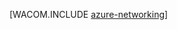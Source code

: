 <properties linkid="manage-fundamentals-networking" urlDisplayName="Networking" pageTitle="Networking (Services) - Azure fundamentals" metaKeywords="Azure virtual network, Azure connect, Azure traffic manager" description="An introduction in Azure networking." metaCanonical="http://www.windowsazure.com/zh-cn/develop/net/fundamentals/networking/" services="virtual-network" documentationCenter="" title="" authors="" solutions="" manager="" editor="" />




[WACOM.INCLUDE [azure-networking](../includes/azure-networking.md)]
